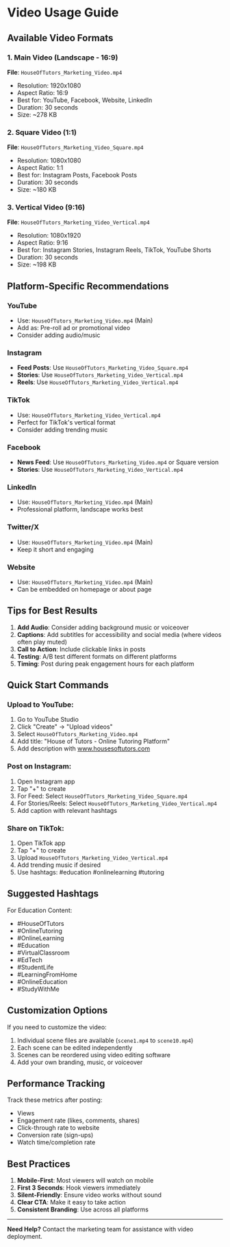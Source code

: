 # Video Usage Guide

## Available Video Formats

### 1. Main Video (Landscape - 16:9)
**File**: `HouseOfTutors_Marketing_Video.mp4`
- Resolution: 1920x1080
- Aspect Ratio: 16:9
- Best for: YouTube, Facebook, Website, LinkedIn
- Duration: 30 seconds
- Size: ~278 KB

### 2. Square Video (1:1)
**File**: `HouseOfTutors_Marketing_Video_Square.mp4`
- Resolution: 1080x1080
- Aspect Ratio: 1:1
- Best for: Instagram Posts, Facebook Posts
- Duration: 30 seconds
- Size: ~180 KB

### 3. Vertical Video (9:16)
**File**: `HouseOfTutors_Marketing_Video_Vertical.mp4`
- Resolution: 1080x1920
- Aspect Ratio: 9:16
- Best for: Instagram Stories, Instagram Reels, TikTok, YouTube Shorts
- Duration: 30 seconds
- Size: ~198 KB

## Platform-Specific Recommendations

### YouTube
- Use: `HouseOfTutors_Marketing_Video.mp4` (Main)
- Add as: Pre-roll ad or promotional video
- Consider adding audio/music

### Instagram
- **Feed Posts**: Use `HouseOfTutors_Marketing_Video_Square.mp4`
- **Stories**: Use `HouseOfTutors_Marketing_Video_Vertical.mp4`
- **Reels**: Use `HouseOfTutors_Marketing_Video_Vertical.mp4`

### TikTok
- Use: `HouseOfTutors_Marketing_Video_Vertical.mp4`
- Perfect for TikTok's vertical format
- Consider adding trending music

### Facebook
- **News Feed**: Use `HouseOfTutors_Marketing_Video.mp4` or Square version
- **Stories**: Use `HouseOfTutors_Marketing_Video_Vertical.mp4`

### LinkedIn
- Use: `HouseOfTutors_Marketing_Video.mp4` (Main)
- Professional platform, landscape works best

### Twitter/X
- Use: `HouseOfTutors_Marketing_Video.mp4` (Main)
- Keep it short and engaging

### Website
- Use: `HouseOfTutors_Marketing_Video.mp4` (Main)
- Can be embedded on homepage or about page

## Tips for Best Results

1. **Add Audio**: Consider adding background music or voiceover
2. **Captions**: Add subtitles for accessibility and social media (where videos often play muted)
3. **Call to Action**: Include clickable links in posts
4. **Testing**: A/B test different formats on different platforms
5. **Timing**: Post during peak engagement hours for each platform

## Quick Start Commands

### Upload to YouTube:
1. Go to YouTube Studio
2. Click "Create" → "Upload videos"
3. Select `HouseOfTutors_Marketing_Video.mp4`
4. Add title: "House of Tutors - Online Tutoring Platform"
5. Add description with www.housesoftutors.com

### Post on Instagram:
1. Open Instagram app
2. Tap "+" to create
3. For Feed: Select `HouseOfTutors_Marketing_Video_Square.mp4`
4. For Stories/Reels: Select `HouseOfTutors_Marketing_Video_Vertical.mp4`
5. Add caption with relevant hashtags

### Share on TikTok:
1. Open TikTok app
2. Tap "+" to create
3. Upload `HouseOfTutors_Marketing_Video_Vertical.mp4`
4. Add trending music if desired
5. Use hashtags: #education #onlinelearning #tutoring

## Suggested Hashtags

For Education Content:
- #HouseOfTutors
- #OnlineTutoring
- #OnlineLearning
- #Education
- #VirtualClassroom
- #EdTech
- #StudentLife
- #LearningFromHome
- #OnlineEducation
- #StudyWithMe

## Customization Options

If you need to customize the video:
1. Individual scene files are available (`scene1.mp4` to `scene10.mp4`)
2. Each scene can be edited independently
3. Scenes can be reordered using video editing software
4. Add your own branding, music, or voiceover

## Performance Tracking

Track these metrics after posting:
- Views
- Engagement rate (likes, comments, shares)
- Click-through rate to website
- Conversion rate (sign-ups)
- Watch time/completion rate

## Best Practices

1. **Mobile-First**: Most viewers will watch on mobile
2. **First 3 Seconds**: Hook viewers immediately
3. **Silent-Friendly**: Ensure video works without sound
4. **Clear CTA**: Make it easy to take action
5. **Consistent Branding**: Use across all platforms

---

**Need Help?** Contact the marketing team for assistance with video deployment.
